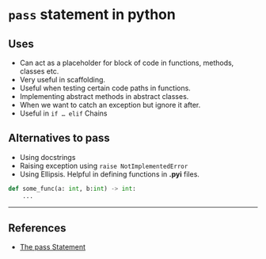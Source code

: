 # `pass` statement in python

## Uses

* Can act as a placeholder for block of code in functions, methods, classes etc.
* Very useful in scaffolding.
* Useful when testing certain code paths in functions.
* Implementing abstract methods in abstract classes.
* When we want to catch an exception but ignore it after.
* Useful  in `if … elif` Chains

## Alternatives to pass

* Using docstrings
* Raising exception using `raise NotImplementedError`
* Using Ellipsis. Helpful in defining functions in **.pyi** files.

```Python
def some_func(a: int, b:int) -> int:
    ...
```

---

## References

* [The pass Statement](https://realpython.com/python-pass/)
